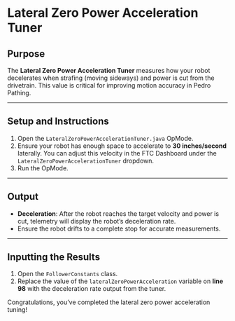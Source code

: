 # Lateral Zero Power Acceleration Tuner

## Purpose

The **Lateral Zero Power Acceleration Tuner** measures how your robot decelerates when strafing (moving sideways) and power is cut from the drivetrain. This value is critical for improving motion accuracy in Pedro Pathing.

---

## Setup and Instructions

1. Open the `LateralZeroPowerAccelerationTuner.java` OpMode.
2. Ensure your robot has enough space to accelerate to **30 inches/second** laterally. You can adjust this velocity in the FTC Dashboard under the `LateralZeroPowerAccelerationTuner` dropdown.
3. Run the OpMode.

---

## Output

* **Deceleration**: After the robot reaches the target velocity and power is cut, telemetry will display the robot’s deceleration rate.
* Ensure the robot drifts to a complete stop for accurate measurements.

---

## Inputting the Results

1. Open the `FollowerConstants` class.
2. Replace the value of the `lateralZeroPowerAcceleration` variable on **line 98** with the deceleration rate output from the tuner.

Congratulations, you’ve completed the lateral zero power acceleration tuning!
